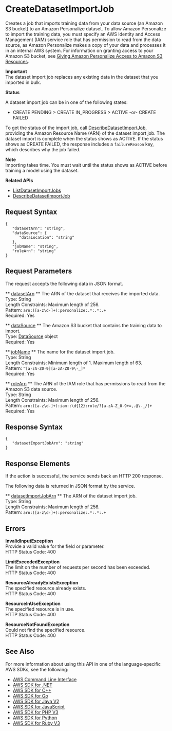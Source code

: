 # CreateDatasetImportJob<a name="API_CreateDatasetImportJob"></a>

Creates a job that imports training data from your data source \(an Amazon S3 bucket\) to an Amazon Personalize dataset\. To allow Amazon Personalize to import the training data, you must specify an AWS Identity and Access Management \(IAM\) service role that has permission to read from the data source, as Amazon Personalize makes a copy of your data and processes it in an internal AWS system\. For information on granting access to your Amazon S3 bucket, see [Giving Amazon Personalize Access to Amazon S3 Resources](https://docs.aws.amazon.com/personalize/latest/dg/granting-personalize-s3-access.html)\. 

**Important**  
The dataset import job replaces any existing data in the dataset that you imported in bulk\.

 **Status** 

A dataset import job can be in one of the following states:
+ CREATE PENDING > CREATE IN\_PROGRESS > ACTIVE \-or\- CREATE FAILED

To get the status of the import job, call [DescribeDatasetImportJob](API_DescribeDatasetImportJob.md), providing the Amazon Resource Name \(ARN\) of the dataset import job\. The dataset import is complete when the status shows as ACTIVE\. If the status shows as CREATE FAILED, the response includes a `failureReason` key, which describes why the job failed\.

**Note**  
Importing takes time\. You must wait until the status shows as ACTIVE before training a model using the dataset\.

**Related APIs**
+  [ListDatasetImportJobs](API_ListDatasetImportJobs.md) 
+  [DescribeDatasetImportJob](API_DescribeDatasetImportJob.md) 

## Request Syntax<a name="API_CreateDatasetImportJob_RequestSyntax"></a>

```
{
   "datasetArn": "string",
   "dataSource": { 
      "dataLocation": "string"
   },
   "jobName": "string",
   "roleArn": "string"
}
```

## Request Parameters<a name="API_CreateDatasetImportJob_RequestParameters"></a>

The request accepts the following data in JSON format\.

 ** [datasetArn](#API_CreateDatasetImportJob_RequestSyntax) **   <a name="personalize-CreateDatasetImportJob-request-datasetArn"></a>
The ARN of the dataset that receives the imported data\.  
Type: String  
Length Constraints: Maximum length of 256\.  
Pattern: `arn:([a-z\d-]+):personalize:.*:.*:.+`   
Required: Yes

 ** [dataSource](#API_CreateDatasetImportJob_RequestSyntax) **   <a name="personalize-CreateDatasetImportJob-request-dataSource"></a>
The Amazon S3 bucket that contains the training data to import\.  
Type: [DataSource](API_DataSource.md) object  
Required: Yes

 ** [jobName](#API_CreateDatasetImportJob_RequestSyntax) **   <a name="personalize-CreateDatasetImportJob-request-jobName"></a>
The name for the dataset import job\.  
Type: String  
Length Constraints: Minimum length of 1\. Maximum length of 63\.  
Pattern: `^[a-zA-Z0-9][a-zA-Z0-9\-_]*`   
Required: Yes

 ** [roleArn](#API_CreateDatasetImportJob_RequestSyntax) **   <a name="personalize-CreateDatasetImportJob-request-roleArn"></a>
The ARN of the IAM role that has permissions to read from the Amazon S3 data source\.  
Type: String  
Length Constraints: Maximum length of 256\.  
Pattern: `arn:([a-z\d-]+):iam::\d{12}:role/?[a-zA-Z_0-9+=,.@\-_/]+`   
Required: Yes

## Response Syntax<a name="API_CreateDatasetImportJob_ResponseSyntax"></a>

```
{
   "datasetImportJobArn": "string"
}
```

## Response Elements<a name="API_CreateDatasetImportJob_ResponseElements"></a>

If the action is successful, the service sends back an HTTP 200 response\.

The following data is returned in JSON format by the service\.

 ** [datasetImportJobArn](#API_CreateDatasetImportJob_ResponseSyntax) **   <a name="personalize-CreateDatasetImportJob-response-datasetImportJobArn"></a>
The ARN of the dataset import job\.  
Type: String  
Length Constraints: Maximum length of 256\.  
Pattern: `arn:([a-z\d-]+):personalize:.*:.*:.+` 

## Errors<a name="API_CreateDatasetImportJob_Errors"></a>

 **InvalidInputException**   
Provide a valid value for the field or parameter\.  
HTTP Status Code: 400

 **LimitExceededException**   
The limit on the number of requests per second has been exceeded\.  
HTTP Status Code: 400

 **ResourceAlreadyExistsException**   
The specified resource already exists\.  
HTTP Status Code: 400

 **ResourceInUseException**   
The specified resource is in use\.  
HTTP Status Code: 400

 **ResourceNotFoundException**   
Could not find the specified resource\.  
HTTP Status Code: 400

## See Also<a name="API_CreateDatasetImportJob_SeeAlso"></a>

For more information about using this API in one of the language\-specific AWS SDKs, see the following:
+  [AWS Command Line Interface](https://docs.aws.amazon.com/goto/aws-cli/personalize-2018-05-22/CreateDatasetImportJob) 
+  [AWS SDK for \.NET](https://docs.aws.amazon.com/goto/DotNetSDKV3/personalize-2018-05-22/CreateDatasetImportJob) 
+  [AWS SDK for C\+\+](https://docs.aws.amazon.com/goto/SdkForCpp/personalize-2018-05-22/CreateDatasetImportJob) 
+  [AWS SDK for Go](https://docs.aws.amazon.com/goto/SdkForGoV1/personalize-2018-05-22/CreateDatasetImportJob) 
+  [AWS SDK for Java V2](https://docs.aws.amazon.com/goto/SdkForJavaV2/personalize-2018-05-22/CreateDatasetImportJob) 
+  [AWS SDK for JavaScript](https://docs.aws.amazon.com/goto/AWSJavaScriptSDK/personalize-2018-05-22/CreateDatasetImportJob) 
+  [AWS SDK for PHP V3](https://docs.aws.amazon.com/goto/SdkForPHPV3/personalize-2018-05-22/CreateDatasetImportJob) 
+  [AWS SDK for Python](https://docs.aws.amazon.com/goto/boto3/personalize-2018-05-22/CreateDatasetImportJob) 
+  [AWS SDK for Ruby V3](https://docs.aws.amazon.com/goto/SdkForRubyV3/personalize-2018-05-22/CreateDatasetImportJob) 